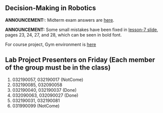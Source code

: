 ## Decision-Making in Robotics

**ANNOUNCEMENT:**: Midterm exam answers are [here](YcK_2024_midterm_answers.docx).

**ANNOUNCEMENT:** Some small mistakes have been fixed in [lesson-7 slide](Lesson-7-term2_updated.pptx), pages 23, 24, 27, and 28, which can be seen in bold font.

For course project, Gym environment is [here](https://www.gymlibrary.dev/index.html)


## Lab Project Presenters on Friday (Each member of the group must be in the class)

1) 032190057, 032190017 (NotCome)
2) 032190085, 032090058 
3) 032190040, 032190037 (Done)
4) 032090063, 032090027 (Done)
5) 032190031, 032190081
6) 031990099 (NotCome)
